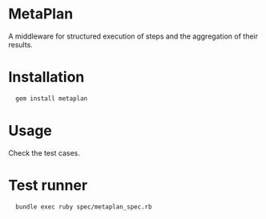 # MetaPlan

A middleware for structured execution of steps and the aggregation
of their results.

# Installation

```bash
  gem install metaplan
```

# Usage

Check the test cases.

# Test runner

```bash
  bundle exec ruby spec/metaplan_spec.rb
```
